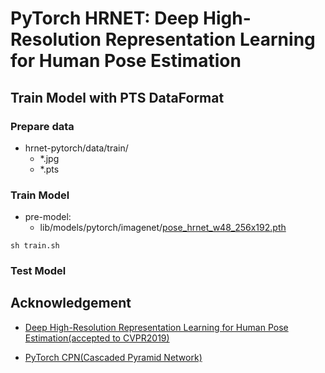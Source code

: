 # PyTorch HRNET: Deep High-Resolution Representation Learning for Human Pose Estimation 

## Train Model with PTS DataFormat

### Prepare data
- hrnet-pytorch/data/train/
    - *.jpg
    - *.pts

### Train Model

- pre-model: 
    - lib/models/pytorch/imagenet/[pose_hrnet_w48_256x192.pth](https://onedrive.live.com/?authkey=%21AEwfaSueYurmSRA&id=56B9F9C97F261712%2111776&cid=56B9F9C97F261712)

```
sh train.sh
```

### Test Model


## Acknowledgement

- [Deep High-Resolution Representation Learning for Human Pose Estimation(accepted to CVPR2019)](https://github.com/leoxiaobin/deep-high-resolution-net.pytorch)

- [PyTorch CPN(Cascaded Pyramid Network)](https://github.com/GengDavid/pytorch-cpn)

